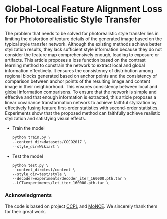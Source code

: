 # Global-Local Feature Alignment Loss for Photorealistic Style Transfer

The problem that needs to be solved for photorealistic style transfer lies in limiting the distortion of texture details of the generated image based on the typical style transfer network. Although the existing methods achieve better stylization results, they lack sufficient style information because they do not consider the feature map comprehensively enough, leading to exposure or artifacts. This article proposes a loss function based on the contrast learning method to constrain the network to extract local and global information effectively. It ensures the consistency of distribution among regional blocks generated based on anchor points and the consistency of comparison between anchor points of the resulting image and content image in their neighborhood. This ensures consistency between local and global information comparisons. To ensure that the network is simple and effective and that enough information is extracted, this article proposes a linear covariance transformation network to achieve faithful stylization by effectively fusing feature first-order statistics with second-order statistics. Experiments show that the proposed method can faithfully achieve realistic stylization and satisfying visual effects.

* Train the model

  ```python
  python train.py \
  --content_dir=datasets/COCO2017 \
  --style_dir=Wikiart \
  ```

* Test the model

  ```
  python test.py \
  --content_dir=test/content \
  --style_dir=test/style \
  --decoder=experiments/decoder_iter_160000.pth.tar \
  --LCT=experiments/lct_iter_160000.pth.tar \
  ```

### Acknowledgments

The code is based on project [CCPL](https://github.com/JarrentWu1031/CCPL) and [MoNCE](https://github.com/fnzhan/MoNCE). We sincerely thank them for their great work.
